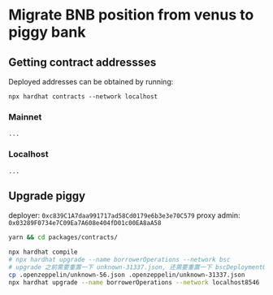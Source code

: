 # Migrate BNB position from venus to piggy bank

## Getting contract addressses

Deployed addresses can be obtained by running:

```
npx hardhat contracts --network localhost
```

### Mainnet

```
...
```

### Localhost

```
...
```


## Upgrade piggy

deployer: `0xc839C1A7daa991717ad58Cd0179e6b3e3e70C579`
proxy admin: `0x03289F0734e7C09Ea7A608e404fD01c00EA8aA58`

```bash
yarn && cd packages/contracts/
```

```bash
npx hardhat compile
# npx hardhat upgrade --name borrowerOperations --network bsc
# upgrade 之前需要重置一下 unknown-31337.json, 还需要重置一下 bscDeploymentOutput.json
cp .openzeppelin/unknown-56.json .openzeppelin/unknown-31337.json
npx hardhat upgrade --name borrowerOperations --network localhost8546
```
